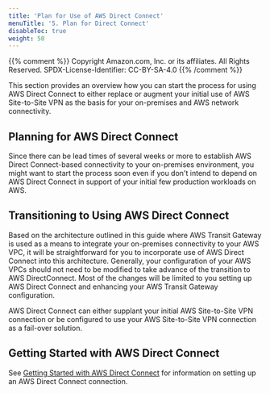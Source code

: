 ```yaml
---
title: 'Plan for Use of AWS Direct Connect'
menuTitle: '5. Plan for Direct Connect'
disableToc: true
weight: 50
---
```


{{% comment %}}
Copyright Amazon.com, Inc. or its affiliates. All Rights Reserved.
SPDX-License-Identifier: CC-BY-SA-4.0
{{% /comment %}}

This section provides an overview how you can start the process for using AWS Direct Connect to either replace or augment your initial use of AWS Site-to-Site VPN as the basis for your on-premises and AWS network connectivity.

## Planning for AWS Direct Connect

Since there can be lead times of several weeks or more to establish AWS Direct Connect-based connectivity to your on-premises environment, you might want to start the process soon even if you don't intend to depend on AWS Direct Connect in support of your initial few production workloads on AWS.

## Transitioning to Using AWS Direct Connect

Based on the architecture outlined in this guide where AWS Transit Gateway is used as a means to integrate your on-premises connectivity to your AWS VPC, it will be straightforward for you to incorporate use of AWS Direct Connect into this architecture. Generally, your configuration of your AWS VPCs should not need to be modified to take advance of the transition to AWS DirectConnect.  Most of the changes will be limited to you setting up AWS Direct Connect and enhancing your AWS Transit Gateway configuration.

AWS Direct Connect can either supplant your initial AWS Site-to-Site VPN connection or be configured to use your AWS Site-to-Site VPN connection as a fail-over solution.

## Getting Started with AWS Direct Connect

See [Getting Started with AWS Direct Connect](https://aws.amazon.com/directconnect/getting-started/) for information on setting up an AWS Direct Connect connection.